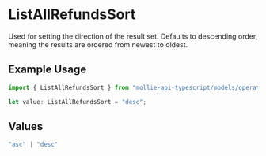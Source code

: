 # ListAllRefundsSort

Used for setting the direction of the result set. Defaults to descending order, meaning the results are ordered from
newest to oldest.

## Example Usage

```typescript
import { ListAllRefundsSort } from "mollie-api-typescript/models/operations";

let value: ListAllRefundsSort = "desc";
```

## Values

```typescript
"asc" | "desc"
```
